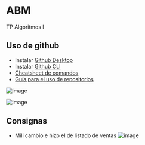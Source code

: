 # ABM
TP Algoritmos I

## Uso de github

- Instalar [Github Desktop](https://desktop.github.com/)
- Instalar [Github CLI](https://git-scm.com/downloads)
- [Cheatsheet de comandos](https://www.atlassian.com/git/tutorials/atlassian-git-cheatsheet)
- [Guía para el uso de repositorios](https://docs.github.com/es/repositories)

![image](https://user-images.githubusercontent.com/87403552/201547549-30e9e771-506b-492c-8a34-27c4491f6695.png)

![image](https://user-images.githubusercontent.com/87403552/201547625-b4ae4413-4080-48bf-a85d-ad24f6425749.png)

## Consignas
- Mili cambio e hizo el de listado de ventas 
![image](https://github.com/GaboHarbu/ABM/assets/87403552/957bfc02-49fd-4fb8-a063-fb51c889f2e5)


